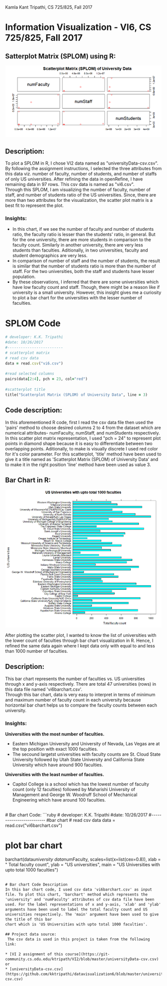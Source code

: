 Kamla Kant Tripathi, CS 725/825, Fall 2017

# Information Visualization - VI6, CS 725/825, Fall 2017

## Satterplot Matrix (SPLOM) using R:
 ![alt text](scatterplotmatrix.png)
 
## Description:
 To plot a SPLOM in R, I chose VI2 data named as "universityData-csv.csv". By following the assignment instructions, 
 I selected the three attributes from this data viz. number of faculty, number of students, and number of staffs of only US universities. After refining the data in openRefine, 
 I have remaining data in 97 rows. This csv data is named as "vi6.csv". <br>
  Through this SPLOM, I am visualizing the number of faculty, number of staff, and number of 
  students ratio of the US universities. Since, there are more than two attributes for the visualization, the scatter plot matrix is a best fit to represent the plot.

### Insights:

<ul>
    <li>In this chart, if we see the number of faculty and number of students 
    ratio, the faculty ratio is lesser than the students' ratio, in general. But for the one university, there 
    are more students in comparison to the faculty count. Similarly in another university, there are very less 
    students than faculties. Aditionally, in two universities, faculty and student demographics are very less.</li>
    <li>In comparison of number of staff and the number of students, the result is similar that the number of 
    students ratio is more than the number of staff. For the two universities, both the staff and students have lesser population.</li>
  <li> By these observations, I inferred that there are some universities which have low faculty count and staff. 
  Though, there might be a reason like if university is a small university. However, this insight gives me 
  a curiosity to plot a bar chart for the universities with the lesser number of faculties.</li>
</ul>

# SPLOM Code
```ruby
# developer: K.K. Tripathi
#date: 10/26/2017
#-------------------------
# scatterplot matrix
# read csv data
data = read.csv("vi6.csv")

#read selected columns
pairs(data[2:4], pch = 23, col="red")

#scatterplot title
title("Scatterplot Matrix (SPLOM) of University Data", line = 3)

```

## Code description:
In this aforementioned R code, first I read the csv data file then used the 'pairs' method to choose desired columns 2 to 4 from the dataset which are 
numerical attributes- numFaculty, numStaff, and numStudents respectively. In this scatter plot matrix representation, I used "pch = 24" to represent plot 
points in diamond shape because it is easy to differentiate between two overlapping points. 
Aditionally, to make is visually discrete I used red color for it's color parameter.
For this scatterplot, 'title' method have been used to give it a title named as 'Scatterplot Matrix (SPLOM) of University Data' and to make it in the right position
'line' method have been used as value 3.

## Bar Chart in R:
![alt text](barchart.png)

After plotting the scatter plot, I wanted to know the list of universities with the lower count of faculties through bar chart visualization in R.
Hence, I refined the same data again where I kept data only with equal to and less than 1000 number of faculties.
 
## Description:
This bar chart represents the number of faculties vs. US universities through x and y-axis respectively.
There are total 47 universities (rows) in this data file named 'vi6barchart.csv'.
<br> Through this bar chart, data is very easy to interpret in terms of minimum and maximum number of faculty count in each university because horizontal bar chart helps us to compare the
faculty counts between each university.

### Insights: 


<b> Universities with the most number of faculties.</b>
        <ul>
            <li> Eastern Michigan University and University of Nevada, Las Vegas are at the top position with exact 1000 faculties.</li>
            <li>The secound largetst universities with faculty counts are St. Cloud State University followed by Utah State University 
                and California State University which have around 900 faculties.</li>
        </ul>
<b>Universities with the least number of faculties.</b>
        <ul>
            <li> Capitol College is a school which has the lowest number of faculty count (only 12 faculties)
            followed by Maharishi University of Management and George W. Woodruff School of Mechanical Engineering which have around 100 faculties. </li>
        </ul>

<br>
# Bar chart Code:
```ruby
# developer: K.K. Tripathi
#date: 10/26/2017
#-------------------------
#bar chart
# read csv data
data = read.csv("vi6barchart.csv")

# plot bar chart
barchart(data$university~data$numFaculty,
         scales=list(x=list(cex=0.8)), 
         xlab = " Total faculty count", 
         ylab = "US universities", 
         main = "US Universities with upto total 1000 faculties")

```

# Bar chart Code Description
In this bar chart code, I used csv data 'vi6barchart.csv' as input file. To plot this chart, 'barchart' method which represents the 
'university' and 'numFaculty' attributes of csv data file have been used. For the label representations of x and y-axis, 'xlab' and 'ylab' 
arguments have been used to label the total faculty count and US universities respectively. The 'main' argument have been used to give the title of this bar 
chart which is 'US Universities with upto total 1000 faculties'.

## Project data source:
 The csv data is used in this project is taken from the following link: 

* [VI 2 assignment of this course](https://git-community.cs.odu.edu/ktripath/VI2/blob/master/universityData-csv.csv)
or
* [universityData-csv.csv] (https://github.com/kktripathi/datavisualization6/blob/master/universityData-csv.csv)
